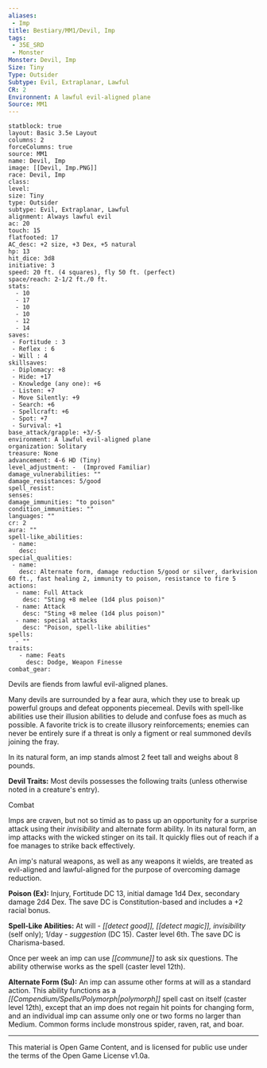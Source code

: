 ```yaml
---
aliases:
 - Imp
title: Bestiary/MM1/Devil, Imp
tags: 
 - 35E_SRD
 - Monster
Monster: Devil, Imp
Size: Tiny
Type: Outsider
Subtype: Evil, Extraplanar, Lawful
CR: 2
Environnent: A lawful evil-aligned plane
Source: MM1
---
```


```statblock
statblock: true
layout: Basic 3.5e Layout
columns: 2
forceColumns: true
source: MM1 
name: Devil, Imp
image: [[Devil, Imp.PNG]]
race: Devil, Imp
class: 
level: 
size: Tiny
type: Outsider
subtype: Evil, Extraplanar, Lawful
alignment: Always lawful evil
ac: 20
touch: 15
flatfooted: 17
AC_desc: +2 size, +3 Dex, +5 natural
hp: 13
hit_dice: 3d8
initiative: 3
speed: 20 ft. (4 squares), fly 50 ft. (perfect)
space/reach: 2-1/2 ft./0 ft.
stats:
  - 10
  - 17
  - 10
  - 10
  - 12
  - 14
saves:
 - Fortitude : 3
 - Reflex : 6
 - Will : 4
skillsaves:
 - Diplomacy: +8
 - Hide: +17
 - Knowledge (any one): +6
 - Listen: +7
 - Move Silently: +9
 - Search: +6
 - Spellcraft: +6
 - Spot: +7
 - Survival: +1
base_attack/grapple: +3/-5
environment: A lawful evil-aligned plane
organization: Solitary
treasure: None
advancement: 4-6 HD (Tiny)
level_adjustment: -  (Improved Familiar)
damage_vulnerabilities: ""
damage_resistances: 5/good
spell_resist: 
senses: 
damage_immunities: "to poison"
condition_immunities: ""
languages: ""
cr: 2
aura: ""
spell-like_abilities:
 - name: 
   desc: 
special_qualities:
 - name:
   desc: Alternate form, damage reduction 5/good or silver, darkvision 60 ft., fast healing 2, immunity to poison, resistance to fire 5
actions:
  - name: Full Attack
    desc: "Sting +8 melee (1d4 plus poison)"
  - name: Attack
    desc: "Sting +8 melee (1d4 plus poison)"
  - name: special attacks
    desc: "Poison, spell-like abilities"
spells:
  - ""
traits:
   - name: Feats
     desc: Dodge, Weapon Finesse
combat_gear:  
```


Devils are fiends from lawful evil-aligned planes.

Many devils are surrounded by a fear aura, which they use to break up powerful groups and defeat opponents piecemeal. Devils with spell-like abilities use their illusion abilities to delude and confuse foes as much as possible. A favorite trick is to create illusory reinforcements; enemies can never be entirely sure if a threat is only a figment or real summoned devils joining the fray.

In its natural form, an imp stands almost 2 feet tall and weighs about 8 pounds.


**Devil Traits:** Most devils possesses the following traits (unless otherwise noted in a creature's entry).

Combat

Imps are craven, but not so timid as to pass up an opportunity for a surprise attack using their *invisibility* and alternate form ability. In its natural form, an imp attacks with the wicked stinger on its tail. It quickly flies out of reach if a foe manages to strike back effectively.

An imp's natural weapons, as well as any weapons it wields, are treated as evil-aligned and lawful-aligned for the purpose of overcoming damage reduction.


**Poison (Ex):** Injury, Fortitude DC 13, initial damage 1d4 Dex, secondary damage 2d4 Dex. The save DC is Constitution-based and includes a +2 racial bonus.


**Spell-Like Abilities:** At will - *[[detect good]], [[detect magic]], invisibility* (self only); 1/day - *suggestion* (DC 15). Caster level 6th. The save DC is Charisma-based.

Once per week an imp can use *[[commune]]* to ask six questions. The ability otherwise works as the spell (caster level 12th).


**Alternate Form (Su):** An imp can assume other forms at will as a standard action. This ability functions as a *[[Compendium/Spells/Polymorph|polymorph]]* spell cast on itself (caster level 12th), except that an imp does not regain hit points for changing form, and an individual imp can assume only one or two forms no larger than Medium. Common forms include monstrous spider, raven, rat, and boar.

---

This material is Open Game Content, and is licensed for public use under the terms of the Open Game License v1.0a.
